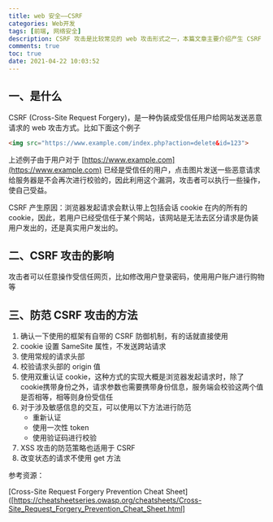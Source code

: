 ```yaml
---
title: web 安全——CSRF
categories: Web开发
tags: [前端, 网络安全]
description: CSRF 攻击是比较常见的 web 攻击形式之一，本篇文章主要介绍产生 CSRF 攻击的原因，场景以及防范 CSRF 攻击的方法等内容
comments: true
toc: true
date: 2021-04-22 10:03:52
---
```

## 一、是什么

CSRF (Cross-Site Request Forgery)，是一种伪装成受信任用户给网站发送恶意请求的 web 攻击方式。比如下面这个例子

```html
<img src="https://www.example.com/index.php?action=delete&id=123">
```

上述例子由于用户对于 [https://www.example.com](https://www.example.com) 已经是受信任的用户，点击图片发送一些恶意请求给服务器是不会再次进行校验的，因此利用这个漏洞，攻击者可以执行一些操作，使自己受益。

CSRF 产生原因：浏览器发起请求会默认带上包括会话 cookie 在内的所有的 cookie，因此，若用户已经受信任于某个网站，该网站是无法去区分请求是伪装用户发出的，还是真实用户发出的。

## 二、CSRF 攻击的影响

攻击者可以任意操作受信任网页，比如修改用户登录密码，使用用户账户进行购物等

## 三、防范 CSRF 攻击的方法

1. 确认一下使用的框架有自带的 CSRF 防御机制，有的话就直接使用
2. cookie 设置 SameSite 属性，不发送跨站请求
3. 使用常规的请求头部
4. 校验请求头部的 origin 值
5. 使用双重认证 cookie，这种方式的实现大概是浏览器发起请求时，除了cookie携带身份之外，请求参数也需要携带身份信息，服务端会校验这两个值是否相等，相等则身份受信任
6. 对于涉及敏感信息的交互，可以使用以下方法进行防范
    - 重新认证
    - 使用一次性 token
    - 使用验证码进行校验
7. XSS 攻击的防范策略也适用于 CSRF
8. 改变状态的请求不使用 get 方法

参考资源：

[Cross-Site Request Forgery Prevention Cheat Sheet]([https://cheatsheetseries.owasp.org/cheatsheets/Cross-Site_Request_Forgery_Prevention_Cheat_Sheet.html]